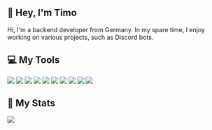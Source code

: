 ## 👋 Hey, I'm Timo 
Hi, I'm a backend developer from Germany. In my spare time, I enjoy working on various projects, such as Discord bots.

## 💻 My Tools
[![](https://skillicons.dev/icons?i=py)](https://python.org/ "Python")
[![](https://skillicons.dev/icons?i=pycharm)](https://jetbrains.com/pycharm/ "PyCharm")
[![](https://skillicons.dev/icons?i=discordbots)](https://discord.dev/ "Discord Bots")
[![](https://skillicons.dev/icons?i=fastapi)](https://fastapi.tiangolo.com/ "FastAPI")
[![](https://skillicons.dev/icons?i=html)](## "HTML")
[![](https://skillicons.dev/icons?i=css)](## "CSS")
[![](https://skillicons.dev/icons?i=git)](https://git-scm.com/ "Git")
[![](https://skillicons.dev/icons?i=sqlite)](https://sqlite.org/ "SQLite")
[![](https://skillicons.dev/icons?i=postgres)](https://postgresql.org/ "PostgreSQL")
[![](https://skillicons.dev/icons?i=unreal)](https://unrealengine.com/ "Unreal Engine")

## 🚀 My Stats
[![](https://github-readme-stats.vercel.app/api?username=tibue99&theme=dracula&count_private=true&show_icons=true&hide=contribs)](https://github.com/tibue99)
